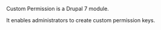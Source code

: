 Custom Permission is a Drupal 7 module.

It enables administrators to create custom permission keys.
